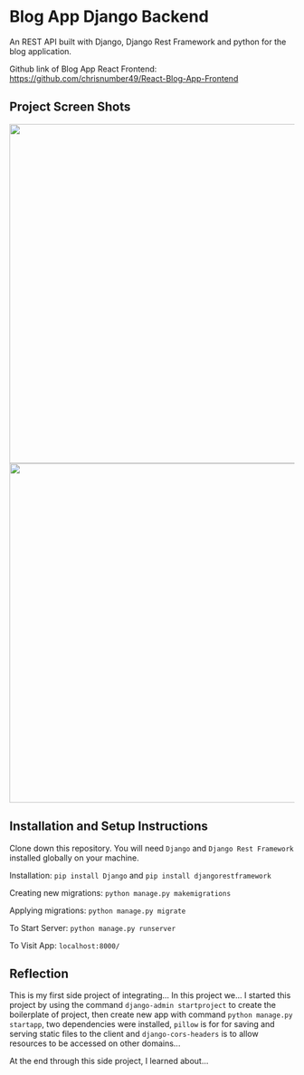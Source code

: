# Blog App Django Backend

An REST API built with Django, Django Rest Framework and python for the blog application.

Github link of Blog App React Frontend: https://github.com/chrisnumber49/React-Blog-App-Frontend

## Project Screen Shots
<img src="https://github.com/chrisnumber49/DjangoBlogAppBackend/blob/master/screen%20shot/demo1.PNG" width="600" > 
<img src="https://github.com/chrisnumber49/DjangoBlogAppBackend/blob/master/screen%20shot/demo2.PNG" width="600" > 

## Installation and Setup Instructions

Clone down this repository. You will need `Django` and `Django Rest Framework` installed globally on your machine.  

Installation: `pip install Django` and `pip install djangorestframework`

Creating new migrations: `python manage.py makemigrations`

Applying migrations: `python manage.py migrate`

To Start Server: `python manage.py runserver`  

To Visit App: `localhost:8000/`

## Reflection 

This is my first side project of integrating... In this project we... 
I started this project by using the command `django-admin startproject` to create the boilerplate of project, then create new app with command `python manage.py startapp`, two dependencies were installed, `pillow` is for for saving and serving static files to the client and `django-cors-headers` is to allow resources to be accessed on other domains...

At the end through this side project, I learned about...
